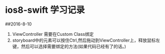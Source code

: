 # ios8-swift 学习记录

##2016-8-10
1. ViewController 需要在Custom Class绑定
2. storyboard中的元素可以按住Ctrl,然后拖动到ViewController上，释放鼠标左键，然后可以选择需要绑定的方法(如果代码已经有了的话。)

